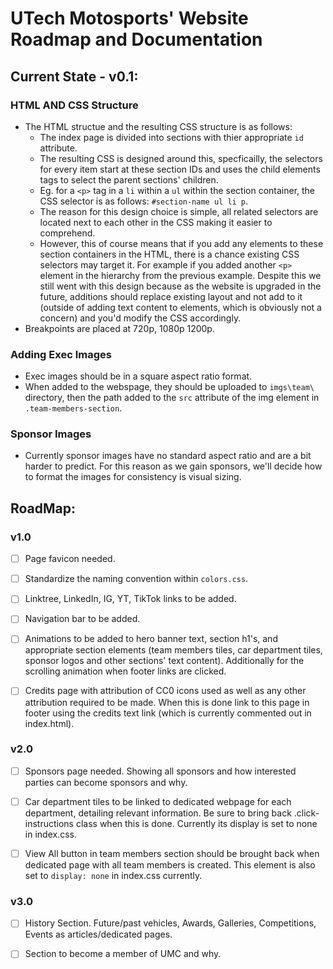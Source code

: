 # UTech Motosports' Website Roadmap and Documentation
## Current State  - v0.1:
### HTML AND CSS Structure
- The HTML structue and the resulting CSS structure is as follows:
    - The index page is divided into sections with thier appropriate `id` attribute. 
    - The resulting CSS is designed around this, specficailly, the selectors for every item start at these section IDs and uses the child elements tags to select the parent sections' children. 
    - Eg. for a `<p>` tag in a `li` within a `ul` within the section container, the CSS selector is as follows: `#section-name ul li p`.
    - The reason for this design choice is simple, all related selectors are located next to each other in the CSS making it easier to comprehend.
    - However, this of course means that if you add any elements to these section containers in the HTML, there is a chance existing CSS selectors may target it. For example if you added another `<p>` element in the hierarchy from the previous example. Despite this we still went with this design because as the website is upgraded in the future, additions should replace existing layout and not add to it (outside of adding text content to elements, which is obviously not a concern) and you'd modify the CSS accordingly.
- Breakpoints are placed at 720p, 1080p 1200p. 

### Adding Exec Images
- Exec images should be in a square aspect ratio format.
- When added to the webspage, they should be uploaded to `imgs\team\` directory, then the path added to the `src` attribute of the img element in `.team-members-section`. 

### Sponsor Images
- Currently sponsor images have no standard aspect ratio and are a bit harder to predict. For this reason as we gain sponsors, we'll decide how to format the images for consistency is visual sizing. 

## RoadMap:
### v1.0
- [ ] Page favicon needed.

- [ ] Standardize the naming convention within `colors.css`.

- [ ] Linktree, LinkedIn, IG, YT, TikTok links to be added.

- [ ] Navigation bar to be added.

- [ ] Animations to be added to hero banner text, section h1's, and appropriate section elements (team members tiles, car department tiles, sponsor logos and other sections' text content). Additionally for the scrolling animation when footer links are clicked.

- [ ] Credits page with attribution of CC0 icons used as well as any other attribution required to be made. When this is done link to this page in footer using the credits text link (which is currently commented out in index.html).

### v2.0
- [ ] Sponsors page needed. Showing all sponsors and how interested parties can become sponsors and why.

- [ ] Car department tiles to be linked to dedicated webpage for each department, detailing relevant information. Be sure to bring back .click-instructions class when this is done. Currently its display is set to none in index.css.

- [ ] View All button in team members section should be brought back when dedicated page with all team members is created. This element is also set to `display: none` in index.css currently.   

### v3.0

- [ ] History Section. Future/past vehicles, Awards, Galleries, Competitions, Events as articles/dedicated pages.

- [ ] Section to become a member of UMC and why. 

